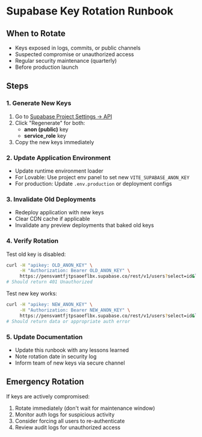 # Supabase Key Rotation Runbook

## When to Rotate
- Keys exposed in logs, commits, or public channels
- Suspected compromise or unauthorized access
- Regular security maintenance (quarterly)
- Before production launch

## Steps

### 1. Generate New Keys
1. Go to [Supabase Project Settings → API](https://supabase.com/dashboard/project/pensvamtfjtpsaoeflbx/settings/api)
2. Click "Regenerate" for both:
   - **anon (public)** key
   - **service_role** key
3. Copy the new keys immediately

### 2. Update Application Environment
- Update runtime environment loader
- For Lovable: Use project env panel to set new `VITE_SUPABASE_ANON_KEY`
- For production: Update `.env.production` or deployment configs

### 3. Invalidate Old Deployments
- Redeploy application with new keys
- Clear CDN cache if applicable
- Invalidate any preview deployments that baked old keys

### 4. Verify Rotation
Test old key is disabled:
```bash
curl -H "apikey: OLD_ANON_KEY" \
     -H "Authorization: Bearer OLD_ANON_KEY" \
     https://pensvamtfjtpsaoeflbx.supabase.co/rest/v1/users?select=id&limit=1
# Should return 401 Unauthorized
```

Test new key works:
```bash
curl -H "apikey: NEW_ANON_KEY" \
     -H "Authorization: Bearer NEW_ANON_KEY" \
     https://pensvamtfjtpsaoeflbx.supabase.co/rest/v1/users?select=id&limit=1
# Should return data or appropriate auth error
```

### 5. Update Documentation
- Update this runbook with any lessons learned
- Note rotation date in security log
- Inform team of new keys via secure channel

## Emergency Rotation
If keys are actively compromised:
1. Rotate immediately (don't wait for maintenance window)
2. Monitor auth logs for suspicious activity
3. Consider forcing all users to re-authenticate
4. Review audit logs for unauthorized access